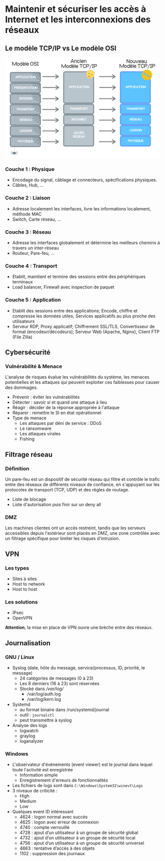 # Maintenir et sécuriser les accès à Internet et les interconnexions des réseaux

## Le modèle TCP/IP vs Le modèle OSI
![image](https://raw.githubusercontent.com/Mirhazka/TSSR/refs/heads/main/Ressources/tcpip-comparatif.webp?token=GHSAT0AAAAAADAOUSMXYAH2PWFPNYFNWKVEZ6TMCUQ)

### Couche 1 : Physique
- Encodage du signal, câblage et connecteurs, spécifications physiques.
- Câbles, Hub, ...

### Couche 2 : Liaison
- Adresse localement les interfaces, livre les informations localement, méthode MAC
- Switch, Carte réseau, ...

### Couche 3 : Réseau
- Adresse les interfaces globalement et détermine les meilleurs chemins à travers un inter-réseau
- Routeur, Pare-feu, ...

### Couche 4 : Transport
- Etablit, maintient et termine des sessions entre des périphériques terminaux
- Load balancer, Firewall avec inspection de paquet

### Couche 5 : Application
- Etablit des sessions entre des applications; Encode, chiffre et compresse les données utiles; Services applicatifs au plus proche des utilisateurs
- Serveur RDP, Proxy applicatif; Chiffrement SSL/TLS, Convertisseur de format (encodeur/décodeurs); Serveur Web (Apache, Nginx), Client FTP (File Zilla)

## Cybersécurité
### Vulnérabilité & Menace
L'analyse de risques évalue les vulnérabilités du système, les menaces potentielles et les attaques qui peuvent exploiter ces faiblesses pour causer des dommages.
- Prévenir : éviter les vulnérabilités
- Détecter : savoir si et quand une attaque à lieu
- Réagir : décider de la réponse appropriée à l'attaque
- Réparer : remettre le SI en état opérationnel
- Type de menace
	- Les attaques par déni de service : DDoS
	- Le ransomware
	- Les attaques virales
	- Fishing

## Filtrage réseau
### Définition
Un pare-feu est un dispositif de sécurité réseau qui filtre et contrôle le trafic entre des réseaux de différents niveaux de confiance, en s'appuyant sur les protocoles de transport (TCP, UDP) et des règles de routage.
- Liste de blocage
- Liste d'autorisation puis finir sur un deny all

### DMZ
Les machines clientes ont un accès restreint, tandis que les serveurs accessibles depuis l'extérieur sont placés en DMZ, une zone contrôlée avec un filtrage spécifique pour limiter les risques d'intrusion.

## VPN
### Les types
- Sites à sites
- Host to network
- Host to host

### Les solutions
- IPsec
- OpenVPN

**Attention**, la mise en place de VPN ouvre une brèche entre des réseaux.

## Journalisation
### GNU / Linux
- Syslog (date, hôte du message, service/processus, ID, priorité, le message)
  - 24 catégories de messages (0 à 23)
  - Les 8 derniers (16 à 23) sont réservées
  - Stocké dans */var/log/*
    - /var/log/auth.log
    - /var/log/kern.log
- Systemd 
  - au format binaire dans /run/systemd/journal
  - outil : `journalctl`
  - peut transmettre à syslog
- Analyse des logs
  - logwatch
  - graylog
  - loganalyzer

### Windows
- L'observateur d'évènements (event viewer) est le journal dans lequel toute l'activité est enregistrée
  - Information simple
  - Enregistrement d'erreurs de fonctionnalités
- Les fichiers de logs sont dans `C:\Windows\System32\winevt\Logs`
- 3 niveaux de criticité :
  - High
  - Medium
  - Low
- Quelques event ID intéressant
  - 4624 : logon normal avec succès
  - 4625 : logon avec erreur de connexion
  - 4740 : compte verrouillé
  - 4728 : ajout d’un utilisateur à un groupe de sécurité global
  - 4732 : ajout d’un utilisateur à un groupe de sécurité local
  - 4756 : ajout d’un utilisateur à un groupe de sécurité universel
  - 4663 : tentative d’accès à des objets
  - 1102 : suppression des journaux


